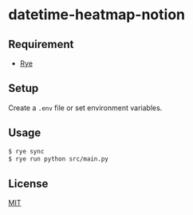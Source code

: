 # datetime-heatmap-notion

## Requirement

  - [Rye](https://rye.astral.sh/)

## Setup

  Create a `.env` file or set environment variables.

## Usage

  ```bash
  $ rye sync
  $ rye run python src/main.py
  ```

## License
  [MIT](LICENSE)
